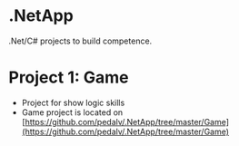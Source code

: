 # .NetApp
.Net/C# projects to build competence.

# Project 1: Game
- Project for show logic skills
- Game project is located on [https://github.com/pedalv/.NetApp/tree/master/Game](https://github.com/pedalv/.NetApp/tree/master/Game)